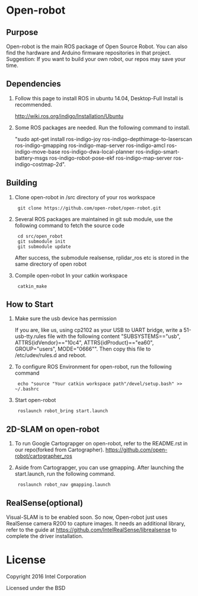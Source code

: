 # Open-robot



## Purpose
Open-robot is the main ROS package of Open Source Robot. 
You can also find the hardware and Arduino firmware repositories in that project. 
Suggestion: If you want to build your own robot, our repos may save your time.


## Dependencies
1. Follow this page to install ROS in ubuntu 14.04, Desktop-Full Install is recommended.
	
	http://wiki.ros.org/indigo/Installation/Ubuntu

2. Some ROS packages are needed. Run the following command to install.

	"sudo apt-get install ros-indigo-joy ros-indigo-depthimage-to-laserscan ros-indigo-gmapping ros-indigo-map-server ros-indigo-amcl ros-indigo-move-base ros-indigo-dwa-local-planner ros-indigo-smart-battery-msgs ros-indigo-robot-pose-ekf ros-indigo-map-server ros-indigo-costmap-2d".


## Building
1. Clone open-robot in /src directory of your ros workspace

		git clone https://github.com/open-robot/open-robot.git


2. Several ROS packages are maintained in git sub module, use the following command to fetch the source code

		cd src/open_robot
		git submodule init
		git submodule update
	After success, the submodule realsense, rplidar_ros etc is stored in the same directory of open robot

3. Compile open-robot In your catkin workspace

		catkin_make


## How to Start
1. Make sure the usb device has permission

     If you are, like us, using cp2102 as your USB to UART bridge, write a 51-usb-tty.rules file with the following content "SUBSYSTEMS=="usb", ATTRS{idVendor}=="10c4", ATTRS{idProduct}=="ea60", GROUP="users", MODE="0666"". Then copy this file to /etc/udev/rules.d and reboot.

2. To configure ROS Environment for open-robot, run the following command

		echo "source "Your catkin workspace path"/devel/setup.bash" >> ~/.bashrc
	
3. Start open-robot

		roslaunch robot_bring start.launch


## 2D-SLAM on open-robot

1. To run Google Cartograpger on open-robot, refer to the README.rst in our repo(forked from Cartographer).
	https://github.com/open-robot/cartographer_ros


2. Aside from Cartograpger, you can use gmapping. After launching the start.launch, run the following command.

		roslaunch robot_nav gmapping.launch


## RealSense(optional)

Visual-SLAM is to be enabled soon. So now, Open-robot just uses RealSense camera R200 to capture images. It needs an additional library, refer to the guide at
	 https://github.com/IntelRealSense/librealsense
to complete the driver installation.


# License

Copyright 2016 Intel Corporation

Licensed under the BSD
